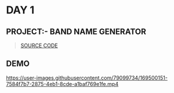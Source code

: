 # DAY 1 
## PROJECT:- BAND NAME GENERATOR
> [SOURCE CODE](https://github.com/Susmita-Dey/100-Days-Of-Python/blob/main/Day1/Band_Name_Generator.py)

## DEMO

https://user-images.githubusercontent.com/79099734/169500151-7584f7b7-2875-4eb1-8cde-a1baf769e1fe.mp4

